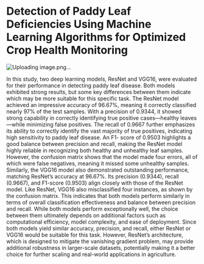 
<h1>Detection of Paddy Leaf Deficiencies
Using Machine Learning Algorithms
for Optimized Crop Health
Monitoring</h1>


![Uploading image.png…]()

In this study, two deep learning models, ResNet and VGG16, were evaluated for their performance in
detecting paddy leaf disease. Both models exhibited strong results, but some key differences between them
indicate which may be more suitable for this specific task.
The ResNet model achieved an impressive accuracy of 96.67%, meaning it correctly classified nearly 97% of the
test samples. With a precision of 0.9344, it showed strong capability in correctly identifying true positive
cases—healthy leaves—while minimizing false positives. The recall of 0.9667 further emphasizes its ability to
correctly identify the vast majority of true positives, indicating high sensitivity to paddy leaf disease. An F1-
score of 0.9503 highlights a good balance between precision and recall, making the ResNet model highly
reliable in recognizing both healthy and unhealthy leaf samples. However, the confusion matrix shows that the
model made four errors, all of which were false negatives, meaning it missed some unhealthy samples.
Similarly, the VGG16 model also demonstrated outstanding performance, matching ResNet’s accuracy at
96.67%. Its precision (0.9344), recall (0.9667), and F1-score (0.9503) align closely with those of the ResNet
model. Like ResNet, VGG16 also misclassified four instances, as shown by the confusion matrix. This indicates
that both models perform similarly in terms of overall classification effectiveness and balance between
precision and recall.
While both models perform exceptionally well, the choice between them ultimately depends on additional
factors such as computational efficiency, model complexity, and ease of deployment. Since both models yield
similar accuracy, precision, and recall, either ResNet or VGG16 would be suitable for this task. However,
ResNet’s architecture, which is designed to mitigate the vanishing gradient problem, may provide additional
robustness in larger-scale datasets, potentially making it a better choice for further scaling and real-world
applications in agriculture.
